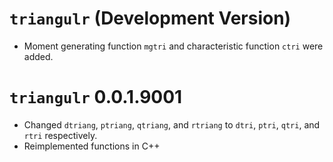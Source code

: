 # `triangulr` (Development Version)

* Moment generating function `mgtri` and characteristic function `ctri` were added.


# `triangulr` 0.0.1.9001

* Changed `dtriang`, `ptriang`, `qtriang`, and `rtriang` to `dtri`, `ptri`, `qtri`, and `rtri` respectively.
* Reimplemented functions in C++
